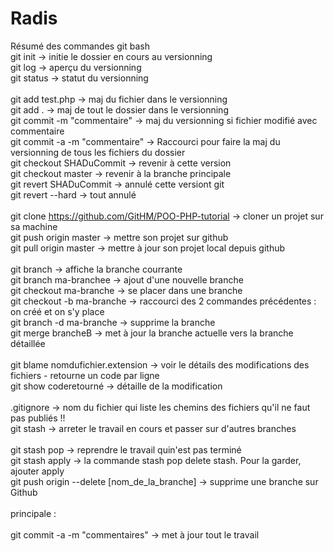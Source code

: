 # Radis
Résumé des commandes git bash
<br>
git init -> initie le dossier en cours au versionning<br>
git log -> aperçu du versionning<br>
git status -> statut du versionning<br>
<br>
git add test.php -> maj du fichier dans le versionning<br>
git add . -> maj de tout le dossier dans le versionning<br>
git commit -m "commentaire" -> maj du versionning si fichier modifié avec commentaire<br>
git commit -a -m "commentaire" -> Raccourci pour faire la maj du versionning de tous les fichiers du dossier
<br>
git checkout SHADuCommit -> revenir à cette version<br>
git checkout master -> revenir à la branche principale<br>
git revert SHADuCommit -> annulé cette versiont git<br>
git revert --hard -> tout annulé<br>
<br>
git clone https://github.com/GitHM/POO-PHP-tutorial -> cloner un projet sur sa machine<br>
git push origin master -> mettre son projet sur github<br>
git pull origin master -> mettre à jour son projet local depuis github<br>
<br>
git branch -> affiche la branche courrante<br>
git branch ma-branchee -> ajout d'une nouvelle branche<br>
git checkout ma-branche -> se placer dans une branche<br>
git checkout -b ma-branche -> raccourci des 2 commandes précédentes : on créé et on s'y place<br>
git branch -d ma-branche -> supprime la branche<br>
git merge brancheB -> met à jour la branche actuelle vers la branche détaillée<br>
<br>
git blame nomdufichier.extension -> voir le détails des modifications des fichiers - retourne un code par ligne<br>
git show coderetourné -> détaille de la modification<br>
<br>
.gitignore -> nom du fichier qui liste les chemins des fichiers qu'il ne faut pas publiés !!
<br>
git stash -> arreter le travail en cours et passer sur d'autres branches<br><br>
git stash pop -> reprendre le travail quin'est pas terminé<br>
git stash apply -> la commande stash pop delete stash. Pour la garder, ajouter apply<br>
git push origin --delete [nom_de_la_branche] -> supprime une branche sur Github<br>
<br>
principale :<br>
<br>
git commit -a -m "commentaires" -> met à jour tout le travail<br>
<br>
